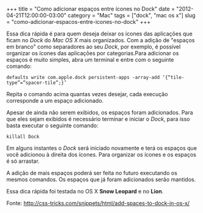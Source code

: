 +++
title = "Como adicionar espaços entre ícones no Dock"
date = "2012-04-21T12:00:00-03:00"
category = "Mac"
tags = ["dock", "mac os x"]
slug = "como-adicionar-espacos-entre-icones-no-dock"
+++

Essa dica rápida é para quem deseja deixar os ícones das aplicações que ficam
no *Dock* do *Mac OS X* mais organizados. Com a adição de "espaços em branco"
como separadores ao seu *Dock*, por exemplo, é possível organizar os ícones das
aplicações por categorias.Para adicionar os espaços é muito simples, abra um
terminal e entre com o seguinte comando:

```
defaults write com.apple.dock persistent-apps -array-add ‘{“tile-type”=”spacer-tile”;}’
```

Repita o comando acima quantas vezes desejar, cada execução corresponde a um
espaço adicionado.

Apesar de ainda não serem exibidos, os espaços foram adicionados. Para que eles
sejam exibidos é necessário terminar e iniciar o *Dock*, para isso basta
executar o seguinte comando:

```
killall Dock
```

Em alguns instantes o *Dock* será iniciado novamente e terá os espaços que você
adicionou à direita dos ícones. Para organizar os ícones e os espaços é só
arrastar.

A adição de mais espaços poderá ser feita no futuro executando os mesmos
comandos. Os espaços que já foram adicionados serão mantidos.

Essa dica rápida foi testada no OS X **Snow Leopard** e no **Lion**.

Fonte: http://css-tricks.com/snippets/html/add-spaces-to-dock-in-os-x/
